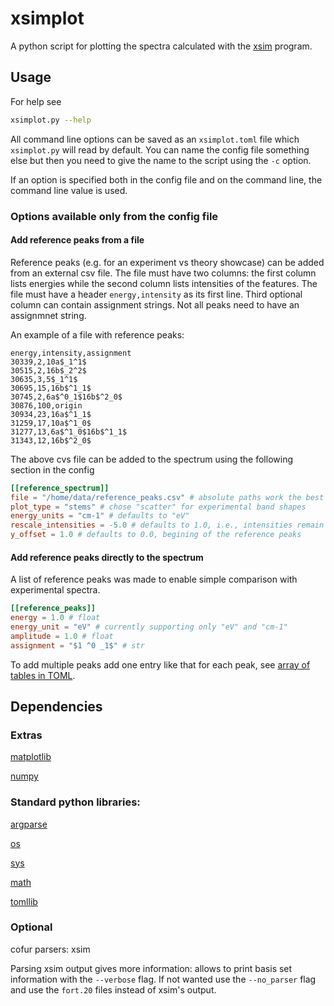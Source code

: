 # xsimplot

A python script for plotting the spectra calculated with the
[xsim](https://cfour.uni-mainz.de/cfour/index.php) program.

## Usage

For help see
```bash
xsimplot.py --help
```
All command line options can be saved as an `xsimplot.toml` file which
`xsimplot.py` will read by default. You can name the config file something else
but then you need to give the name to the script using the `-c` option.

If an option is specified both in the config file and on the command line, the
command line value is used.

### Options available only from the config file


#### Add reference peaks from a file
Reference peaks (e.g. for an experiment vs theory showcase) can be added from
an external csv file. The file must have two columns: the first column lists
energies while the second column lists intensities of the features.  The file
must have a header `energy,intensity` as its first line. Third optional column
can contain assignment strings. Not all peaks need to have an assignmnet
string.

An example of a file with reference peaks:
```csv
energy,intensity,assignment
30339,2,10a$_1^1$
30515,2,16b$_2^2$
30635,3,5$_1^1$
30695,15,16b$^1_1$
30745,2,6a$^0_1$16b$^2_0$
30876,100,origin
30934,23,16a$^1_1$
31259,17,10a$^1_0$
31277,13,6a$^1_0$16b$^1_1$
31343,12,16b$^2_0$
```

The above cvs file can be added to the spectrum using the following section in
the config
```toml
[[reference_spectrum]]
file = "/home/data/reference_peaks.csv" # absolute paths work the best
plot_type = "stems" # chose "scatter" for experimental band shapes
energy_units = "cm-1" # defaults to "eV"
rescale_intensities = -5.0 # defaults to 1.0, i.e., intensities remain unchanged
y_offset = 1.0 # defaults to 0.0, begining of the reference peaks
```

#### Add reference peaks directly to the spectrum
A list of reference peaks was made to enable simple comparison with
experimental spectra. 
```toml
[[reference_peaks]]
energy = 1.0 # float
energy_unit = "eV" # currently supporting only "eV" and "cm-1"
amplitude = 1.0 # float
assignment = "$1 ^0 _1$" # str
```
To add multiple peaks add one entry like that for each peak, see [array of
tables in TOML](https://toml.io/en/v1.0.0#array-of-tables).

## Dependencies 

### Extras
[matplotlib](https://matplotlib.org/)

[numpy](https://numpy.org/)


### Standard python libraries:
[argparse](https://docs.python.org/3/library/argparse.html)

[os](https://docs.python.org/3/library/os.html)

[sys](https://docs.python.org/3/library/sys.html)

[math](https://docs.python.org/3/library/math.html)

[tomllib](https://docs.python.org/3/library/tomllib.html)

### Optional

cofur parsers: xsim

Parsing xsim output gives more information: allows to print basis set
information with the `--verbose` flag. If not wanted use the `--no_parser` flag
and use the `fort.20` files instead of xsim's output.


